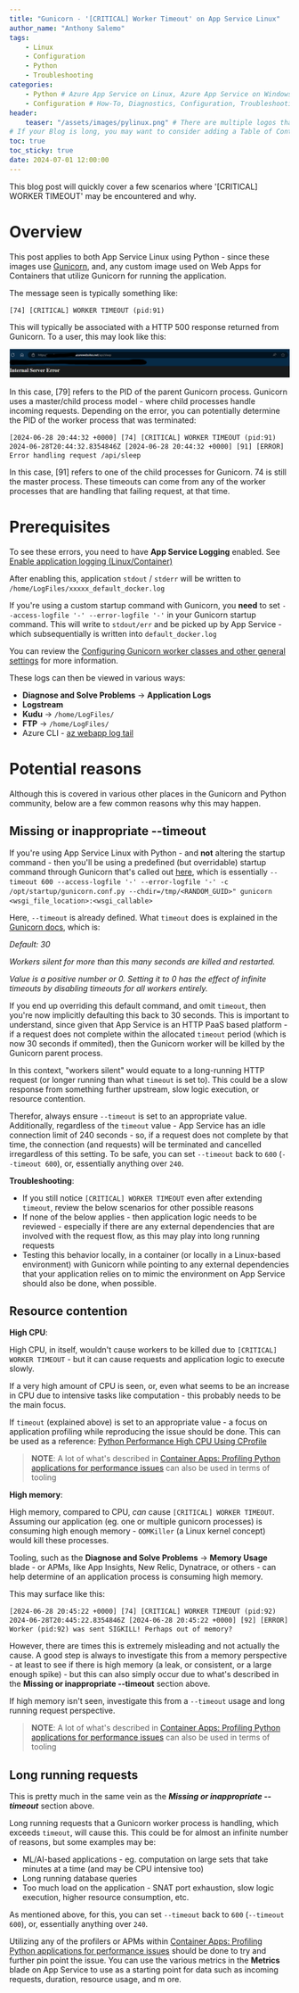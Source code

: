 ```yaml
---
title: "Gunicorn - '[CRITICAL] Worker Timeout' on App Service Linux"
author_name: "Anthony Salemo"
tags:
    - Linux
    - Configuration
    - Python
    - Troubleshooting
categories:
    - Python # Azure App Service on Linux, Azure App Service on Windows, Function App, Azure VM, Azure SDK
    - Configuration # How-To, Diagnostics, Configuration, Troubleshooting, Performance
header:
    teaser: "/assets/images/pylinux.png" # There are multiple logos that can be used in "/assets/images" if you choose to add one.
# If your Blog is long, you may want to consider adding a Table of Contents by adding the following two settings.
toc: true
toc_sticky: true
date: 2024-07-01 12:00:00
---
```


This blog post will quickly cover a few scenarios where '[CRITICAL] WORKER TIMEOUT' may be encountered and why.

# Overview
This post applies to both App Service Linux using Python - since these images use [Gunicorn](https://docs.gunicorn.org/en/stable/), and, any custom image used on Web Apps for Containers that utilize Gunicorn for running the application.

The message seen is typically something like:

```
[74] [CRITICAL] WORKER TIMEOUT (pid:91)
```

This will typically be associated with a HTTP 500 response returned from Gunicorn. To a user, this may look like this:

![HTTP 500 from Gunicorn](/media/2024/07/gunicorn-crit-1.png)

In this case, [79] refers to the PID of the parent Gunicorn process. Gunicorn uses a master/child process model - where child processes handle incoming requests. Depending on the error, you can potentially determine the PID of the worker process that was terminated:

```
[2024-06-28 20:44:32 +0000] [74] [CRITICAL] WORKER TIMEOUT (pid:91)
2024-06-28T20:44:32.8354846Z [2024-06-28 20:44:32 +0000] [91] [ERROR] Error handling request /api/sleep
```

In this case, [91] refers to one of the child processes for Gunicorn. 74 is still the master process. These timeouts can come from any of the worker processes that are handling that failing request, at that time.

# Prerequisites
To see these errors, you need to have **App Service Logging** enabled. See [Enable application logging (Linux/Container)](https://learn.microsoft.com/en-us/azure/app-service/troubleshoot-diagnostic-logs#enable-application-logging-linuxcontainer)

After enabling this, application `stdout` / `stderr` will be written to `/home/LogFiles/xxxxx_default_docker.log`

If you're using a custom startup command with Gunicorn, you **need** to set `--access-logfile '-' --error-logfile '-'` in your Gunicorn startup command. This will write to `stdout/err` and be picked up by App Service - which subsequentially is written into `default_docker.log`

You can review the [Configuring Gunicorn worker classes and other general settings](https://azureossd.github.io/2023/01/27/Configuring-Gunicorn-worker-classes-and-other-general-settings/index.html#why-am-i-not-seeing-logging-with-custom-startup-commmands) for more information.

These logs can then be viewed in various ways:
- **Diagnose and Solve Problems** -> **Application Logs**
- **Logstream**
- **Kudu** -> `/home/LogFiles/`
- **FTP** -> `/home/LogFiles/`
- Azure CLI - [az webapp log tail](https://learn.microsoft.com/en-us/cli/azure/webapp/log?view=azure-cli-latest#az-webapp-log-tail)

# Potential reasons
Although this is covered in various other places in the Gunicorn and Python community, below are a few common reasons why this may happen.

## Missing or inappropriate --timeout
If you're using App Service Linux with Python - and **not** altering the startup command - then you'll be using a predefined (but overridable) startup command through Gunicorn that's called out [here](https://azureossd.github.io/2023/01/27/Configuring-Gunicorn-worker-classes-and-other-general-settings/index.html#sync), which is essentially `--timeout 600 --access-logfile '-' --error-logfile '-' -c /opt/startup/gunicorn.conf.py --chdir=/tmp/<RANDOM_GUID>" gunicorn <wsgi_file_location>:<wsgi_callable>`

Here, `--timeout` is already defined. What `timeout` does is explained in the [Gunicorn docs](https://docs.gunicorn.org/en/stable/settings.html#timeout), which is:

_Default: 30_

_Workers silent for more than this many seconds are killed and restarted._

_Value is a positive number or 0. Setting it to 0 has the effect of infinite timeouts by disabling timeouts for all workers entirely._

If you end up overriding this default command, and omit `timeout`, then you're now implicitly defaulting this back to 30 seconds. This is important to understand, since given that App Service is an HTTP PaaS based platform - if a request does not complete within the allocated `timeout` period (which is now 30 seconds if ommited), then the Gunicorn worker will be killed by the Gunicorn parent process. 

In this context, "workers silent" would equate to a long-running HTTP request (or longer running than what `timeout` is set to). This could be a slow response from something further upstream, slow logic execution, or resource contention.

Therefor, always ensure `--timeout` is set to an appropriate value. Additionally, regardless of the `timeout` value - App Service has an idle connection limit of 240 seconds - so, if a request does not complete by that time, the connection (and requests) will be terminated and cancelled irregardless of this setting. To be safe, you can set `--timeout` back to `600` (`--timeout 600`), or, essentially anything over `240`.

**Troubleshooting**:
- If you still notice `[CRITICAL] WORKER TIMEOUT` even after extending `timeout`, review the below scenarios for other possible reasons
- If none of the below applies - then application logic needs to be reviewed - especially if there are any external dependencies that are involved with the request flow, as this may play into long running requests
- Testing this behavior locally, in a container (or locally in a Linux-based environment) with Gunicorn while pointing to any external dependencies that your application relies on to mimic the environment on App Service should also be done, when possible.

## Resource contention
**High CPU**:

High CPU, in itself, wouldn't cause workers to be killed due to `[CRITICAL] WORKER TIMEOUT` - but it can cause requests and application logic to execute slowly.

If a very high amount of CPU is seen, or, even what seems to be an increase in CPU due to intensive tasks like computation - this probably needs to be the main focus.

If `timeout` (explained above) is set to an appropriate value - a focus on application profiling while reproducing the issue should be done. This can be used as a reference: [Python Performance High CPU Using CProfile](https://azureossd.github.io/2023/05/15/Python-Preformance-High-CPU-CProfile/index.html)

> **NOTE**: A lot of what's described in [Container Apps: Profiling Python applications for performance issues](https://azureossd.github.io/2023/10/02/Container-Apps-Profiling-Python-applications-for-performance-issues/index.html) can also be used in terms of tooling

**High memory**:

High memory, compared to CPU, _can_ cause `[CRITICAL] WORKER TIMEOUT`. Assuming our application (eg. one or multiple gunicorn processes) is consuming high enough memory - `OOMKiller` (a Linux kernel concept) would kill these processes. 

Tooling, such as the **Diagnose and Solve Problems** -> **Memory Usage** blade - or APMs, like App Insights, New Relic, Dynatrace, or others - can help determine of an application process is consuming high memory.

This may surface like this:

```
[2024-06-28 20:45:22 +0000] [74] [CRITICAL] WORKER TIMEOUT (pid:92)
2024-06-28T20:445:22.8354846Z [2024-06-28 20:45:22 +0000] [92] [ERROR] Worker (pid:92) was sent SIGKILL! Perhaps out of memory?
```

However, there are times this is extremely misleading and not actually the cause. A good step is always to investigate this from a memory perspective - at least to see if there is high memory (a leak, or consistent, or a large enough spike) - but this can also simply occur due to what's described in the **Missing or inappropriate --timeout** section above.

If high memory isn't seen, investigate this from a `--timeout` usage and long running request perspective.

> **NOTE**: A lot of what's described in [Container Apps: Profiling Python applications for performance issues](https://azureossd.github.io/2023/10/02/Container-Apps-Profiling-Python-applications-for-performance-issues/index.html) can also be used in terms of tooling

## Long running requests
This is pretty much in the same vein as the **_Missing or inappropriate --timeout_** section above. 

Long running requests that a Gunicorn worker process is handling, which exceeds `timeout`, will cause this. This could be for almost an infinite number of reasons, but some examples may be:
- ML/AI-based applications - eg. computation on large sets that take minutes at a time (and may be CPU intensive too)
- Long running database queries
- Too much load on the application - SNAT port exhaustion, slow logic execution, higher resource consumption, etc.

As mentioned above, for this, you can set `--timeout` back to `600` (`--timeout 600`), or, essentially anything over `240`.

Utilizing any of the profilers or APMs within [Container Apps: Profiling Python applications for performance issues](https://azureossd.github.io/2023/10/02/Container-Apps-Profiling-Python-applications-for-performance-issues/index.html) should be done to try and further pin point the issue. You can use the various metrics in the **Metrics** blade on App Service to use as a starting point for data such as incoming requests, duration, resource usage, and m ore.